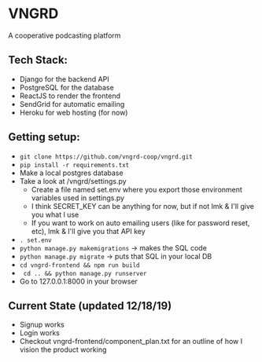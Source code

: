# VNGRD
A cooperative podcasting platform

## Tech Stack:
- Django for the backend API
- PostgreSQL for the database
- ReactJS to render the frontend
- SendGrid for automatic emailing
- Heroku for web hosting (for now)

## Getting setup:
- `git clone https://github.com/vngrd-coop/vngrd.git`
- `pip install -r requirements.txt`
- Make a local postgres database 
- Take a look at /vngrd/settings.py
  - Create a file named set.env where you export those environment variables used in settings.py
  - I think SECRET_KEY can be anything for now, but if not lmk & I'll give you what I use
  - If you want to work on auto emailing users (like for password reset, etc), lmk & I'll give you that API key
- `. set.env`
- `python manage.py makemigrations` -> makes the SQL code
- `python manage.py migrate` -> puts that SQL in your local DB
- `cd vngrd-frontend && npm run build`
- ` cd .. && python manage.py runserver`
- Go to 127.0.0.1:8000 in your browser

## Current State (updated 12/18/19)
- Signup works
- Login works
- Checkout vngrd-frontend/component_plan.txt for an outline of how I vision the product working
